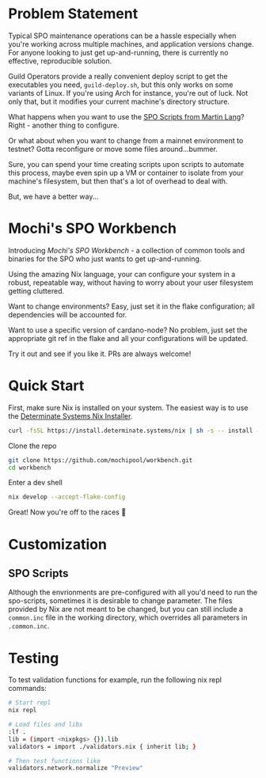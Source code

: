 # Problem Statement

Typical SPO maintenance operations can be a hassle especially when you're working across multiple machines, and application versions change. For anyone looking to just get up-and-running, there is currently no effective, reproducible solution.

Guild Operators provide a really convenient deploy script to get the executables you need, `guild-deploy.sh`, but this only works on some variants of Linux. If you're using Arch for instance, you're out of luck. Not only that, but it modifies your current machine's directory structure.

What happens when you want to use the [SPO Scripts from Martin Lang](https://github.com/gitmachtl/scripts)? Right - another thing to configure.

Or what about when you want to change from a mainnet environment to testnet? Gotta reconfigure or move some files around...bummer.

Sure, you can spend your time creating scripts upon scripts to automate this process, maybe even spin up a VM or container to isolate from your machine's filesystem, but then that's a lot of overhead to deal with.

But, we have a better way...

# Mochi's SPO Workbench
Introducing *Mochi's SPO Workbench* - a collection of common tools and binaries for the SPO who just wants to get up-and-running.

Using the amazing Nix language, your can configure your system in a robust, repeatable way, without having to worry about your user filesystem getting cluttered.

Want to change environments? Easy, just set it in the flake configuration; all dependencies will be accounted for.

Want to use a specific version of cardano-node? No problem, just set the appropriate git ref in the flake and all your configurations will be updated.

Try it out and see if you like it. PRs are always welcome!

# Quick Start

First, make sure Nix is installed on your system. The easiest way is to use the [Determinate Systems Nix Installer](https://docs.determinate.systems/).

```sh
curl -fsSL https://install.determinate.systems/nix | sh -s -- install --determinate
```

Clone the repo

```sh
git clone https://github.com/mochipool/workbench.git
cd workbench
```

Enter a dev shell

```sh
nix develop --accept-flake-config
```

Great! Now you're off to the races 🎉

# Customization

## SPO Scripts
Although the envrionments are pre-configured with all you'd need to run the spo-scripts, sometimes it is desirable to change parameter. The files provided by Nix are not meant to be changed, but you can still include a `common.inc` file in the working directory, which overrides all parameters in `.common.inc`.


# Testing
To test validation functions for example, run the following nix repl commands:
```sh
# Start repl
nix repl

# Load files and libs
:lf .
lib = (import <nixpkgs> {}).lib
validators = import ./validators.nix { inherit lib; }

# Then test functions like
validators.network.normalize "Preview"
```
